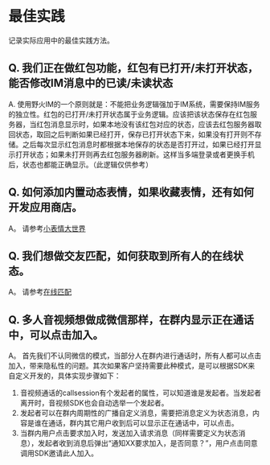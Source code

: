 # 最佳实践
记录实际应用中的最佳实践方法。

## Q. 我们正在做红包功能，红包有已打开/未打开状态，能否修改IM消息中的已读/未读状态
A. 使用野火IM的一个原则就是：不能把业务逻辑强加于IM系统，需要保持IM服务的独立性。红包的已打开/未打开状态属于业务逻辑。应该把该状态保存在红包服务器，当红包消息显示时，如果本地没有该红包对应的状态，应该去红包服务器取回状态，取回之后判断如果已经打开，保存已打开状态下来，如果没有打开则不存储。之后每次显示红包消息时都根据本地保存的状态是否打开过，如果已经打开显示打开状态；如果未打开则再去红包服务器刷新。这样当多端登录或者更换手机后，状态也都能正确显示。（此逻辑仅供参考）

## Q. 如何添加内置动态表情，如果收藏表情，还有如何开发应用商店。
A。 请参考[小表情大世界](practicality/stickers.md)

## Q. 我们想做交友匹配，如何获取到所有人的在线状态。
A。 请参考[在线匹配](practicality/online_match.md)

## Q. 多人音视频想做成微信那样，在群内显示正在通话中，可以点击加入。
A。 首先我们不认同微信的模式，当部分人在群内进行通话时，所有人都可以点击加入，带来隐私性的问题。其次如果客户坚持需要此种模式，是可以根据SDK来自定义开发的，具体实现步骤如下：
1. 音视频通话的callsession有个发起者的属性，可以知道谁是发起者。当发起者离开时，音视频SDK也会自动选举一个发起者。
2. 发起者可以在群内周期性的广播自定义消息，需要把消息定义为状态消息，内容是谁在通话，群内其它用户收到后可以显示正在通话中，可以点击。
3. 当群内用户点击要求加入时，发送加入请求消息（同样需要定义为状态消息），发起者收到消息后弹出“通知XX要求加入，是否同意？”，用户点击同意调用SDK邀请此人加入。
